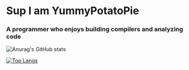 # Sup I am YummyPotatoPie
### A programmer who enjoys building compilers and analyzing code

![Anurag's GitHub stats](https://github-readme-stats.vercel.app/api?username=YummyPotatoPie&show_icons=true&theme=radical)

[![Top Langs](https://github-readme-stats.vercel.app/api/top-langs/?username=YummyPotatoPie&layout=compact)](https://github.com/anuraghazra/github-readme-stats)

